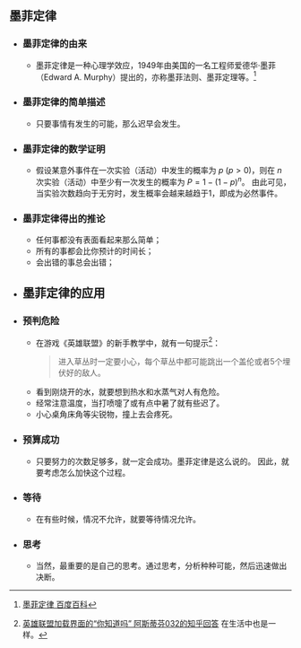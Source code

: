 ## 墨菲定律
- ### 墨菲定律的由来
	- 墨菲定律是一种心理学效应，1949年由美国的一名工程师爱德华·墨菲（Edward A. Murphy）提出的，亦称墨菲法则、墨菲定理等。[^1]
	  [^1]: [墨菲定律 百度百科](https://baike.baidu.com/item/%E5%A2%A8%E8%8F%B2%E5%AE%9A%E5%BE%8B)
- ### 墨菲定律的简单描述
	- 只要事情有发生的可能，那么迟早会发生。
- ### 墨菲定律的数学证明
	- 假设某意外事件在一次实验（活动）中发生的概率为 $p\ (p>0)$，则在 $n$ 次实验（活动）中至少有一次发生的概率为 $P=1-(1-p)^n$。
	  由此可见，当实验次数趋向于无穷时，发生概率会越来越趋于1，即成为必然事件。
- ### 墨菲定律得出的推论
	- 任何事都没有表面看起来那么简单；
	- 所有的事都会比你预计的时间长；
	- 会出错的事总会出错；
- ## 墨菲定律的应用
- ### 预判危险
	- 在游戏《英雄联盟》的新手教学中，就有一句提示[^2]：
	  > 进入草丛时一定要小心，每个草丛中都可能跳出一个盖伦或者5个埋伏好的敌人。
	  [^2]: [英雄联盟加载界面的“你知道吗” 阿斯蒂芬032的知乎回答](https://www.zhihu.com/question/356587382/answer/901274456)
	  在生活中也是一样。
	- 看到刚烧开的水，就要想到热水和水蒸气对人有危险。
	- 经常注意温度，当打喷嚏了或有点中暑了就有些迟了。
	- 小心桌角床角等尖锐物，撞上去会疼死。
- ### 预算成功
	- 只要努力的次数足够多，就一定会成功。墨菲定律是这么说的。
	  因此，就要考虑怎么加快这个过程。
- ### 等待
	- 在有些时候，情况不允许，就要等待情况允许。
- ### 思考
	- 当然，最重要的是自己的思考。通过思考，分析种种可能，然后迅速做出决断。